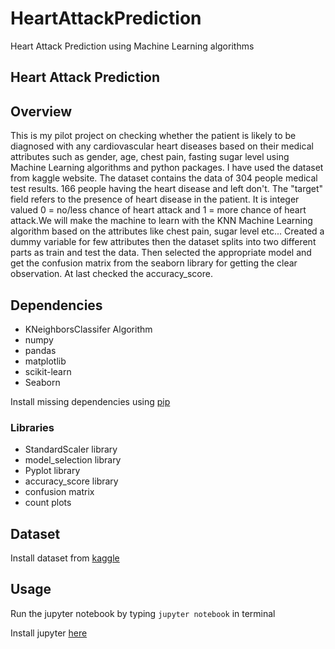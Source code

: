 # HeartAttackPrediction
Heart Attack Prediction using Machine Learning algorithms


## Heart Attack Prediction



## Overview

This is my pilot project on checking whether the patient is likely to be diagnosed with any cardiovascular heart diseases based on their medical attributes such as gender, age, chest pain, fasting sugar level using Machine Learning algorithms and python packages. I have used the dataset from kaggle website. The dataset contains the data of 304 people medical test results. 166 people having the heart disease and left don't. The "target" field refers to the presence of heart disease in the patient. It is integer valued 0 = no/less chance of heart attack and 1 = more chance of heart attack.We will make the machine to learn with the KNN Machine Learning algorithm based on the attributes like chest pain, sugar level etc... Created a dummy variable for few attributes then the dataset splits into two different parts as train and test the data. Then selected the appropriate model and get the confusion matrix from the seaborn library for getting the clear observation. At last checked the accuracy_score.
## Dependencies
* KNeighborsClassifer Algorithm
* numpy
* pandas
* matplotlib
* scikit-learn
* Seaborn

Install missing dependencies using [pip](https://pip.pypa.io/en/stable/)
### Libraries

* StandardScaler library
* model_selection library
* Pyplot library
* accuracy_score library
* confusion matrix
*  count plots
## Dataset
Install dataset from [kaggle](https://www.kaggle.com/datasets/nareshbhat/health-care-data-set-on-heart-attack-possibility?select=heart.csv)


## Usage

Run the jupyter notebook by typing `jupyter notebook` in terminal

Install jupyter [here](http://jupyter.readthedocs.io/en/latest/install.html)
